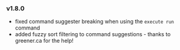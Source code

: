 ### v1.8.0
* fixed command suggester breaking when using the `execute run` command
* added fuzzy sort filtering to command suggestions - thanks to greener.ca for the help!